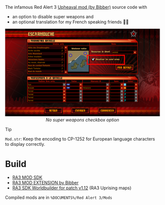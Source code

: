 The infamous Red Alert 3 [Upheaval mod (by Bibber)](https://www.moddb.com/mods/red-alert-3-upheaval) source code with 
- an option to disable super weapons and 
- an optional translation for my French speaking friends 🥖😄

<p align="center">
  <img src="https://github.com/xan105/RA3-Mod-UpheavalEx/raw/main/screenshot/no_super_weapons.png">
  <em>No super weapons checkbox option</em>
</p>

> [!TIP]
> `Mod.str`: Keep the encoding to CP-1252 for European language characters to display correctly.

Build
======

- [RA3 MOD SDK](https://www.cnclabs.com/downloads/details.aspx?id=1513)
- [RA3 MOD EXTENSION by Bibber](https://bibber.eu/downloads/ra3-mod-sdk-expansion/)
- [RA3 SDK Worldbuilder for patch v1.12](https://www.cnclabs.com/downloads/details.aspx?id=1514) (RA3 Uprising maps)

Compiled mods are in `%DOCUMENTS%/Red Alert 3/Mods`
